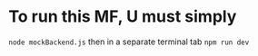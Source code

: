 # To run this MF, U must simply

`node mockBackend.js`
then in a separate terminal tab `npm run dev`
